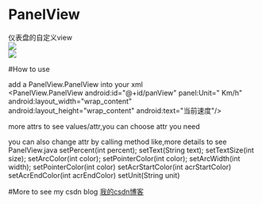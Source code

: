 # PanelView
仪表盘的自定义view<br>
![](http://img.blog.csdn.net/20160124183250313?watermark/2/text/aHR0cDovL2Jsb2cuY3Nkbi5uZXQv/font/5a6L5L2T/fontsize/400/fill/I0JBQkFCMA==/dissolve/70/gravity/Center)  
![](http://img.blog.csdn.net/20160124183309204?watermark/2/text/aHR0cDovL2Jsb2cuY3Nkbi5uZXQv/font/5a6L5L2T/fontsize/400/fill/I0JBQkFCMA==/dissolve/70/gravity/Center)  

#How to use

add a PanelView.PanelView into your xml <br>
<PanelView.PanelView
        android:id="@+id/panView"
        panel:Unit=" Km/h"
        android:layout_width="wrap_content"
        android:layout_height="wrap_content"
        android:text="当前速度"/>
        
more attrs to see values/attr,you can choose attr you need<br>

you can also change attr by calling method like,more details to see PanelView.java
setPercent(int percent);
setText(String text);
setTextSize(int size);
setArcColor(int color);
setPointerColor(int color);
setArcWidth(int width);
setPointerColor(int color)
setAcrStartColor(int acrStartColor)
setAcrEndColor(int acrEndColor)
setUnit(String unit)


#More to see my csdn blog
[我的csdn博客](http://blog.csdn.net/xsf50717/article/details/50574160) 
